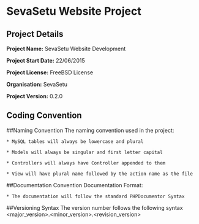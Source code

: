 SevaSetu Website Project
========================

Project Details
---------------
**Project Name:** SevaSetu Website Development

**Project Start Date:** 22/06/2015

**Project License:** FreeBSD License

**Organisation:** SevaSetu

**Project Version:** 0.2.0


Coding Convention
-----------------
##Naming Convention
The naming convention used in the project:

    * MySQL tables will always be lowercase and plural

    * Models will always be singular and first letter capital

    * Controllers will always have Controller appended to them

    * View will have plural name followed by the action name as the file


##Documentation Convention
Documentation Format:

    * The documentation will follow the standard PHPDocumentor Syntax


##Versioning Syntax
    The version number follows the following syntax <major_version>.<minor_version>.<revision_version>